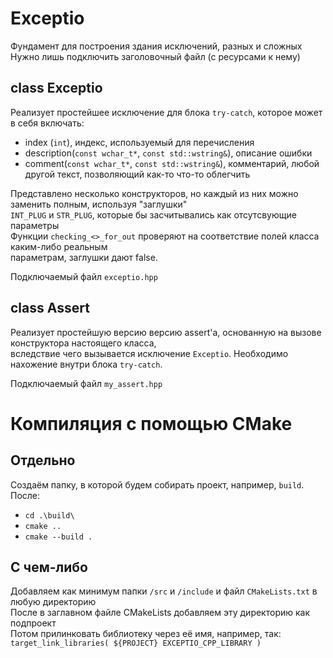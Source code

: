 # Exceptio  
Фундамент для построения здания исключений, разных и сложных  
Нужно лишь подключить заголовочный файл (с ресурсами к нему)  
  
## class Exceptio  
Реализует простейшее исключение для блока `try-catch`, которое может в себя включать:  
- index (`int`), индекс, используемый для перечисления
- description(`const wchar_t*`, `const std::wstring&`), описание ошибки
- comment(`const wchar_t*`, `const std::wstring&`), комментарий, любой другой текст, позволяющий как-то что-то облегчить
  
Представлено несколько конструкторов, но каждый из них можно заменить полным, используя "заглушки"  
`INT_PLUG` и `STR_PLUG`, которые бы засчитывались как отсутсвующие параметры  
Функции `checking_<>_for_out` проверяют на соответствие полей класса каким-либо реальным  
параметрам, заглушки дают false.  
  
Подключаемый файл `exceptio.hpp`  
  
## class Assert
Реализует простейшую версию версию assert'a, основанную на вызове конструктора настоящего класса,  
вследствие чего вызывается исключение `Exceptio`. Необходимо нахожение внутри блока `try-catch`.  
  
Подключаемый файл `my_assert.hpp`  
  
# Компиляция с помощью CMake  
  
## Отдельно  
Создаём папку, в которой будем собирать проект, например, `build`.  
После:  
+ `cd .\build\`
+ `cmake ..`
+ `cmake --build .`
  
## С чем-либо  
Добавляем как минимум папки `/src` и `/include` и файл `CMakeLists.txt` в любую директорию  
После в заглавном файле CMakeLists добавляем эту директорию как подпроект  
Потом прилинковать библиотеку через её имя, например, так: `target_link_libraries( ${PROJECT} EXCEPTIO_CPP_LIBRARY )`  